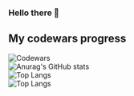### Hello there 👋

## My codewars progress
![Codewars](https://www.codewars.com/users/dxxbletriiiple/badges/large/?viewBox="0,0,495,40") <br>
![Anurag's GitHub stats](https://github-readme-stats.vercel.app/api?username=dxxbletriiiple&show_icons=true&theme=radical)<br>
![Top Langs](https://github-readme-stats.vercel.app/api/top-langs/?username=dxxbletriiiple&layout=compact&hide=Objective-C,Roff,Makefile&langs_count=6)<br>
![Top Langs](https://github-readme-stats.vercel.app/api/top-langs/?username=dxxbletriiiple&layout=&card_width=495&theme=radical)<br>

<!--
**dxxbletriiiple/dxxbletriiiple** is a ✨ _special_ ✨ repository because its `README.md` (this file) appears on your GitHub profile.

Here are some ideas to get you started:

- 🔭 I’m currently working on ...
- 🌱 I’m currently learning ...
- 👯 I’m looking to collaborate on ...
- 🤔 I’m looking for help with ...
- 💬 Ask me about ...
- 📫 How to reach me: ...
- 😄 Pronouns: ...
- ⚡ Fun fact: ...
-->
